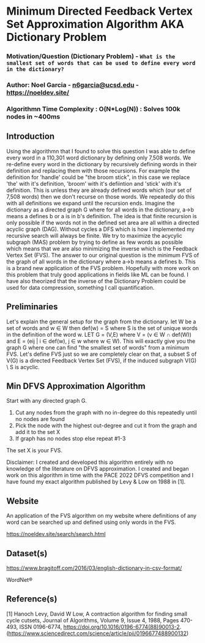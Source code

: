 # Minimum Directed Feedback Vertex Set Approximation Algorithm AKA Dictionary Problem

### Motivation/Question (Dictionary Problem) - `What is the smallest set of words that can be used to define every word in the dictionary?`

### Author: Noel Garcia - n6garcia@ucsd.edu - https://noeldev.site/

### Algorithmn Time Complexity : O(N\*Log(N)) : Solves 100k nodes in ~400ms

## Introduction

Using the algorithmn that I found to solve this question I was able to define every word in a 110,301 word dictionary by defining only 7,508 words. We re-define every word in the dictionary by recursively defining words in their definition and replacing them with those recursions. For example the definition for 'handle' could be "the broom stick", in this case we replace 'the' with it's definition, 'broom' with it's defiintion and 'stick' with it's definition. This is unless they are already defined words which (our set of 7,508 words) then we don't recurse on those words. We repeatedly do this with all definitions we expand until the recursion ends. Imagine the dictionary as a directed graph G where for all words in the dictionary, a->b means a defines b or a is in b's definition. The idea is that finite recursion is only possible if the words not in the defined set area are all within a directed acyclic graph (DAG). Without cycles a DFS which is how I implemented my recursive search will always be finite. We try to maximize the acycylic subgraph (MAS) problem by trying to define as few words as possible which means that we are also minimizing the inverse which is the Feedback Vertex Set (FVS). The answer to our original question is the minimum FVS of the graph of all words in the dictionary where a->b means a defines b. This is a brand new application of the FVS problem. Hopefully with more work on this problem that truly good applications in fields like ML can be found. I have also theorized that the inverse of the Dictionary Problem could be used for data compression, something I call quantification.

## Preliminaries

Let's explain the general setup for the graph from the dictionary. let W be a set of words and w ∈ W then def(w) = S where S is the set of unique words in the definition of the word w. LET G = (V,E) where V = (v ∈ W ∩ def(W)) and E = (eij | i ∈ def(w), j ∈ w where w ∈ W). This will exactly give you the graph G where one can find "the smallest set of words" from a minimum FVS. Let's define FVS just so we are completely clear on that, a subset S of V(G) is a directed Feedback Vertex Set (FVS), if the induced subgraph V(G) \ S is acyclic.

## Min DFVS Approximation Algorithm

Start with any directed graph G.

1. Cut any nodes from the graph with no in-degree do this repeatedly until no nodes are found
2. Pick the node with the highest out-degree and cut it from the graph and add it to the set X
3. If graph has no nodes stop else repeat #1-3

The set X is your FVS.

Disclaimer: I created and developed this algorithm entirely with no knowledge of the literature on DFVS approximation.
I created and began work on this algorithm in time with the PACE 2022 DFVS competition and I have found my exact algorithm published by Levy & Low on 1988 in [1].

## Website

An application of the FVS algorithm on my website where definitions of any word can be searched up and defined using only words in the FVS.

https://noeldev.site/search/search.html

## Dataset(s)

https://www.bragitoff.com/2016/03/english-dictionary-in-csv-format/

WordNet®

## Reference(s)

[1] Hanoch Levy, David W Low, A contraction algorithm for finding small cycle cutsets, Journal of Algorithms, Volume 9, Issue 4, 1988, Pages 470-493,
    ISSN 0196-6774, https://doi.org/10.1016/0196-6774(88)90013-2. (https://www.sciencedirect.com/science/article/pii/0196677488900132)
